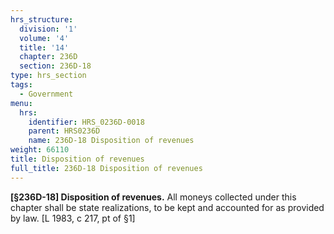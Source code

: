 ```yaml
---
hrs_structure:
  division: '1'
  volume: '4'
  title: '14'
  chapter: 236D
  section: 236D-18
type: hrs_section
tags:
  - Government
menu:
  hrs:
    identifier: HRS_0236D-0018
    parent: HRS0236D
    name: 236D-18 Disposition of revenues
weight: 66110
title: Disposition of revenues
full_title: 236D-18 Disposition of revenues
---
```

**[§236D-18] Disposition of revenues.** All moneys collected under this chapter shall be state realizations, to be kept and accounted for as provided by law. [L 1983, c 217, pt of §1]